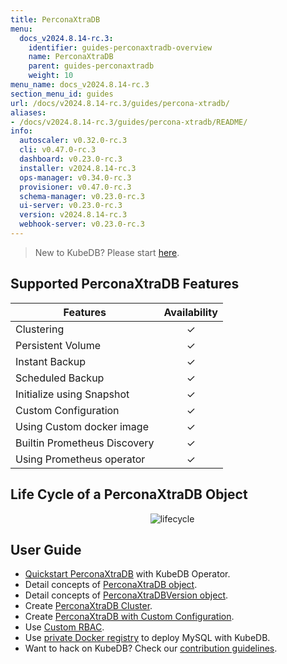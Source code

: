 ```yaml
---
title: PerconaXtraDB
menu:
  docs_v2024.8.14-rc.3:
    identifier: guides-perconaxtradb-overview
    name: PerconaXtraDB
    parent: guides-perconaxtradb
    weight: 10
menu_name: docs_v2024.8.14-rc.3
section_menu_id: guides
url: /docs/v2024.8.14-rc.3/guides/percona-xtradb/
aliases:
- /docs/v2024.8.14-rc.3/guides/percona-xtradb/README/
info:
  autoscaler: v0.32.0-rc.3
  cli: v0.47.0-rc.3
  dashboard: v0.23.0-rc.3
  installer: v2024.8.14-rc.3
  ops-manager: v0.34.0-rc.3
  provisioner: v0.47.0-rc.3
  schema-manager: v0.23.0-rc.3
  ui-server: v0.23.0-rc.3
  version: v2024.8.14-rc.3
  webhook-server: v0.23.0-rc.3
---
```


> New to KubeDB? Please start [here](/docs/v2024.8.14-rc.3/README).

## Supported PerconaXtraDB Features

| Features                                                | Availability |
| ------------------------------------------------------- | :----------: |
| Clustering                                              |   &#10003;   |
| Persistent Volume                                       |   &#10003;   |
| Instant Backup                                          |   &#10003;   |
| Scheduled Backup                                        |   &#10003;   |
| Initialize using Snapshot                               |   &#10003;   |
| Custom Configuration                                    |   &#10003;   |
| Using Custom docker image                               |   &#10003;   |
| Builtin Prometheus Discovery                            |   &#10003;   |
| Using Prometheus operator                               |   &#10003;   |

## Life Cycle of a PerconaXtraDB Object

<p align="center">
  <img alt="lifecycle"  src="/docs/v2024.8.14-rc.3/guides/percona-xtradb/images/perconaxtradb-lifecycle.svg" >
</p>

## User Guide

- [Quickstart PerconaXtraDB](/docs/v2024.8.14-rc.3/guides/percona-xtradb/quickstart/overview) with KubeDB Operator.
- Detail concepts of [PerconaXtraDB object](/docs/v2024.8.14-rc.3/guides/percona-xtradb/concepts/perconaxtradb).
- Detail concepts of [PerconaXtraDBVersion object](/docs/v2024.8.14-rc.3/guides/percona-xtradb/concepts/perconaxtradb-version).
- Create [PerconaXtraDB Cluster](/docs/v2024.8.14-rc.3/guides/percona-xtradb/clustering/galera-cluster).
- Create [PerconaXtraDB with Custom Configuration](/docs/v2024.8.14-rc.3/guides/percona-xtradb/configuration/using-config-file).
- Use [Custom RBAC](/docs/v2024.8.14-rc.3/guides/percona-xtradb/custom-rbac/using-custom-rbac).
- Use [private Docker registry](/docs/v2024.8.14-rc.3/guides/percona-xtradb/private-registry/quickstart) to deploy MySQL with KubeDB.
- Want to hack on KubeDB? Check our [contribution guidelines](/docs/v2024.8.14-rc.3/CONTRIBUTING).
